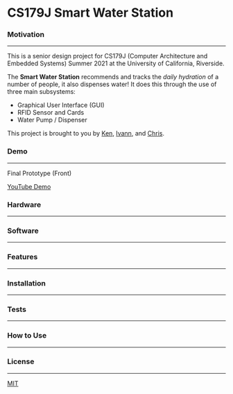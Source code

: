# CS179J Smart Water Station

### Motivation
- - -
This is a senior design project for CS179J (Computer Architecture and Embedded Systems) Summer 2021 at the University 
of California, Riverside.

The __Smart Water Station__ recommends and tracks the _daily hydration_ of a number of people, it also dispenses water! It 
does this through the use of three main subsystems:
- Graphical User Interface (GUI)
- RFID Sensor and Cards
- Water Pump / Dispenser

This project is brought to you by [Ken](https://github.com/klee229), [Ivann](https://github.com/idelc), and 
[Chris](https://github.com/chrisalexman).

### Demo
- - -
Final Prototype (Front)


[YouTube Demo](https://www.youtube.com/watch?v=06_9gGf-8D4)

### Hardware
- - -

### Software
- - -

### Features
- - -

### Installation
- - -

### Tests
- - -

### How to Use
- - -

### License
- - -
[MIT](https://choosealicense.com/licenses/mit/)
